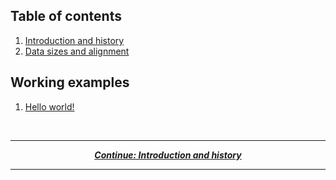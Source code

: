 ## Table of contents

1. [Introduction and history](/tutorial/introduction-and-history.md)
2. [Data sizes and alignment](/tutorial/data.md)

## Working examples

1. [Hello world!](/examples/helloworld.f)

<br/>

---

<p align="center">
  <em>
    <b>
      <a href="/tutorial/introduction-and-history.md">
        Continue: Introduction and history
      </a>
    </b>
  </em>
</p>
  
---
